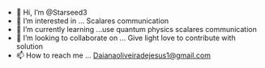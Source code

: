 - 👋 Hi, I’m @Starseed3
- 👀 I’m interested in ... Scalares communication
- 🌱 I’m currently learning ...use quantum physics scalares communication
- 💞️ I’m looking to collaborate on ... Give light love to contribute with solution
- 📫 How to reach me ... Daianaoliveiradejesus1@gmail.com

<!---
Starseed3/Starseed3 is a ✨ special ✨ repository because its `README.md` (this file) appears on your GitHub profile.
You can click the Preview link to take a look at your changes.
--->
